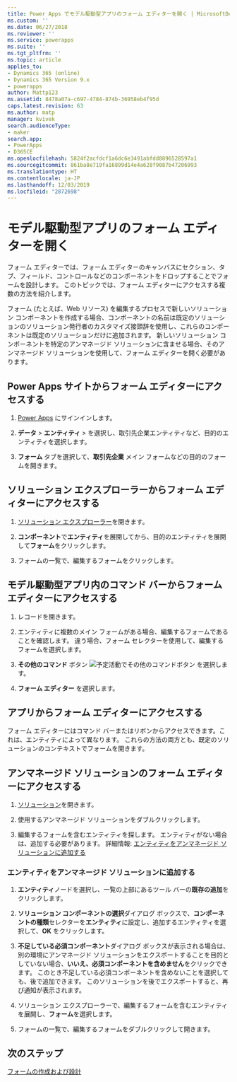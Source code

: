 ```yaml
---
title: Power Apps でモデル駆動型アプリのフォーム エディターを開く | MicrosoftDocs
ms.custom: ''
ms.date: 06/27/2018
ms.reviewer: ''
ms.service: powerapps
ms.suite: ''
ms.tgt_pltfrm: ''
ms.topic: article
applies_to:
- Dynamics 365 (online)
- Dynamics 365 Version 9.x
- powerapps
author: Mattp123
ms.assetid: 8478a07a-c697-4784-874b-36958eb4f95d
caps.latest.revision: 63
ms.author: matp
manager: kvivek
search.audienceType:
- maker
search.app:
- PowerApps
- D365CE
ms.openlocfilehash: 5824f2acfdcf1a6dc6e3491abfdd8896528597a1
ms.sourcegitcommit: 861ba8e719fa16899d14e4a628f9087b47206993
ms.translationtype: HT
ms.contentlocale: ja-JP
ms.lasthandoff: 12/03/2019
ms.locfileid: "2872698"
---
```

# <a name="open-the-model-driven-app-form-editor"></a>モデル駆動型アプリのフォーム エディターを開く 
フォーム エディターでは、フォーム エディターのキャンバスにセクション、タブ、フィールド、コントロールなどのコンポーネントをドロップすることでフォームを設計します。 このトピックでは、フォーム エディターにアクセスする複数の方法を紹介します。
 
フォーム (たとえば、Web リソース) を編集するプロセスで新しいソリューション コンポーネントを作成する場合、コンポーネントの名前は既定のソリューションのソリューション発行者のカスタマイズ接頭辞を使用し、これらのコンポーネントは既定のソリューションだけに追加されます。 新しいソリューション コンポーネントを特定のアンマネージド ソリューションに含ませる場合、そのアンマネージド ソリューションを使用して、フォーム エディターを開く必要があります。  

## <a name="access-the-form-editor-from-the-power-apps-site"></a>Power Apps サイトからフォーム エディターにアクセスする

1. [Power Apps](https://make.powerapps.com/) にサインインします。 

2. **データ** > **エンティティ** > を選択し、取引先企業エンティティなど、目的のエンティティを選択します。 

3. **フォーム** タブを選択して、**取引先企業** メイン フォームなどの目的のフォームを開きます。

## <a name="access-the-form-editor-from-solution-explorer"></a>ソリューション エクスプローラーからフォーム エディターにアクセスする
  
1.  [ソリューション エクスプローラー](advanced-navigation.md#solution-explorer)を開きます。
  
2.  **コンポーネント**で**エンティティ**を展開してから、目的のエンティティを展開して**フォーム**をクリックします。  
  
3.  フォームの一覧で、編集するフォームをクリックします。  
  

## <a name="access-the-form-editor-through-the-command-bar-within-a-model-driven-app"></a>モデル駆動型アプリ内のコマンド バーからフォーム エディターにアクセスする 
  
1.  レコードを開きます。  
  
2.  エンティティに複数のメイン フォームがある場合、編集するフォームであることを確認します。 違う場合、フォーム セレクターを使用して、編集するフォームを選択します。  
  
3.  **その他のコマンド** ボタン ![予定活動でその他のコマンドボタン](media/more-commands.gif "予定活動の [その他のコマンド] ボタン") を選択します。  
  
4.  **フォーム エディター** を選択します。  

## <a name="access-the-form-editor-from-within-app"></a>アプリからフォーム エディターにアクセスする
  
 フォーム エディターにはコマンド バーまたはリボンからアクセスできます。これは、エンティティによって異なります。 これらの方法の両方とも、既定のソリューションのコンテキストでフォームを開きます。 

## <a name="access-the-form-editor-for-an-unmanaged-solution"></a>アンマネージド ソリューションのフォーム エディターにアクセスする  
  
1.  [ソリューション](advanced-navigation.md#solutions)を開きます。  
  
2.  使用するアンマネージド ソリューションをダブルクリックします。  
  
3.  編集するフォームを含むエンティティを探します。 エンティティがない場合は、追加する必要があります。 詳細情報: [エンティティをアンマネージド ソリューションに追加する](#add-an-entity-to-an-unmanaged-solution) 
  
### <a name="add-an-entity-to-an-unmanaged-solution"></a>エンティティをアンマネージド ソリューションに追加する  
  
1.  **エンティティ**ノードを選択し、一覧の上部にあるツール バーの**既存の追加**をクリックします。  
  
2.  **ソリューション コンポーネントの選択**ダイアログ ボックスで、**コンポーネントの種類**セレクターを**エンティティ**に設定し、追加するエンティティを選択して、**OK** をクリックします。  
  
3.  **不足している必須コンポーネント**ダイアログ ボックスが表示される場合は、別の環境にアンマネージド ソリューションをエクスポートすることを目的としていない場合、**いいえ、必須コンポーネントを含めません**をクリックできます。 このとき不足している必須コンポーネントを含めないことを選択しても、後で追加できます。 このソリューションを後でエクスポートすると、再び通知が表示されます。  
  
5.  ソリューション エクスプローラーで、編集するフォームを含むエンティティを展開し、**フォーム**を選択します。  
  
6.  フォームの一覧で、編集するフォームをダブルクリックして開きます。  

## <a name="next-steps"></a>次のステップ

[フォームの作成および設計](create-design-forms.md)
